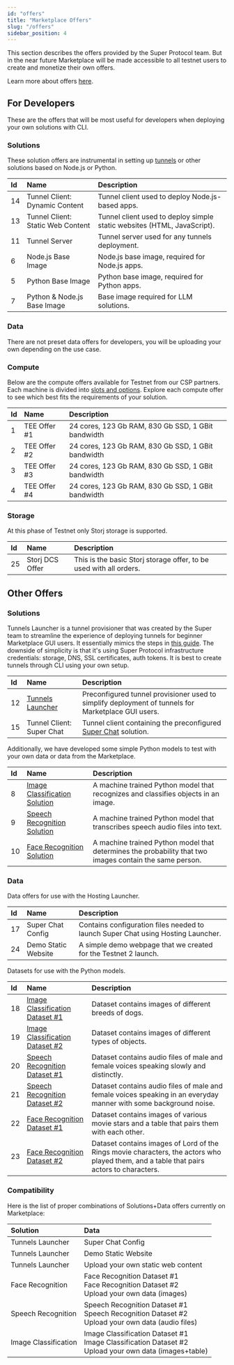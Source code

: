 ```yaml
---
id: "offers"
title: "Marketplace Offers"
slug: "/offers"
sidebar_position: 4
---
```


This section describes the offers provided by the Super Protocol team. But in the near future Marketplace will be made accessible to all testnet users to create and monetize their own offers.

Learn more about offers [here](/developers/fundamentals/offers).

## For Developers

These are the offers that will be most useful for developers when deploying your own solutions with CLI.

### Solutions

These solution offers are instrumental in setting up [tunnels](/developers/fundamentals/tunnels) or other solutions based on Node.js or Python.

| **Id** | **Name**                          | **Description**                                                         |
|:-------|:----------------------------------|:------------------------------------------------------------------------|
| 14     | Tunnel Client: Dynamic Content    | Tunnel client used to deploy Node.js-based apps.                        |
| 13     | Tunnel Client: Static Web Content | Tunnel client used to deploy simple static websites (HTML, JavaScript). |
| 11     | Tunnel Server                     | Tunnel server used for any tunnels deployment.                          |
| 6      | Node.js Base Image                | Node.js base image, required for Node.js apps.                          |
| 5      | Python Base Image                 | Python base image, required for Python apps.                            |
| 7      | Python & Node.js Base Image       | Base image required for LLM solutions.                                  |

### Data

There are not preset data offers for developers, you will be uploading your own depending on the use case.

### Compute

Below are the compute offers available for Testnet from our CSP partners. Each machine is divided into [slots and options](/developers/fundamentals/slots/). Explore each compute offer to see which best fits the requirements of your solution. 

| **Id** | **Name**                                                               | **Description**                                    |
|:-------|:-----------------------------------------------------------------------|:---------------------------------------------------|
| 1      | TEE Offer #1                                                          | 24 cores, 123 Gb RAM, 830 Gb SSD, 1 GBit bandwidth |
| 2      | TEE Offer #2                                                          | 24 cores, 123 Gb RAM, 830 Gb SSD, 1 GBit bandwidth      |
| 3      | TEE Offer #3                                                          | 24 cores, 123 Gb RAM, 830 Gb SSD, 1 GBit bandwidth      |
| 4      | TEE Offer #4                                                           | 24 cores, 123 Gb RAM, 830 Gb SSD, 1 GBit bandwidth      |


### Storage

At this phase of Testnet only Storj storage is supported.

| **Id** | **Name**                                                                   | **Description**                                                    |
|:-------|:---------------------------------------------------------------------------|:-------------------------------------------------------------------|
| 25     | Storj DCS Offer                                                            | This is the basic Storj storage offer, to be used with all orders. |


## Other Offers

### Solutions

Tunnels Launcher is a tunnel provisioner that was created by the Super team to streamline the experience of deploying tunnels for beginner Marketplace GUI users. It essentially mimics the steps in [this guide](/developers/deployment_guides/tunnels). The downside of simplicity is that it's using Super Protocol infrastructure credentials: storage, DNS, SSL certificates, auth tokens. It is best to create tunnels through CLI using your own setup.

| **Id** | **Name**                                        | **Description**                                                                                    |
|:-------|:------------------------------------------------|:---------------------------------------------------------------------------------------------------|
| 12     | [Tunnels Launcher](/developers/offers/launcher) | Preconfigured tunnel provisioner used to simplify deployment of tunnels for Marketplace GUI users. |
| 15     | Tunnel Client: Super Chat                       | Tunnel client containing the preconfigured [Super Chat](/developers/offers/superchat) solution.    |

Additionally, we have developed some simple Python models to test with your own data or data from the Marketplace.

| **Id** | **Name**                                                         | **Description** |
|:-------|:-----------------------------------------------------------------|:----------------|
| 8      | [Image Classification Solution](/developers/offers/python-image) | A machine trained Python model that recognizes and classifies objects in an image.               |
| 9      | [Speech Recognition Solution](/developers/offers/python-speech)  | A machine trained Python model that transcribes speech audio files into text.               |
| 10     | [Face Recognition Solution](/developers/offers/python-face)      | A machine trained Python model that determines the probability that two images contain the same person.               |

### Data

Data offers for use with the Hosting Launcher.

| **Id** | **Name**                                                                     | **Description**                                                                  |
|:-------|:-----------------------------------------------------------------------------|:---------------------------------------------------------------------------------|
| 17     | Super Chat Config                                                            | Contains configuration files needed to launch Super Chat using Hosting Launcher. |
| 24     | Demo Static Website | A simple demo webpage that we created for the Testnet 2 launch.                  |

Datasets for use with the Python models.

| **Id** | **Name**                                                                             | **Description**                                                                  |
|:-------|:-------------------------------------------------------------------------------------|:---------------------------------------------------------------------------------|
| 18     | [Image Classification Dataset #1](/developers/offers/python-image)                   | Dataset contains images of different breeds of dogs.                        |
| 19     | [Image Classification Dataset #2](/developers/offers/python-image)                   | Dataset contains images of different types of objects.                       |
| 20     | [Speech Recognition Dataset #1](/developers/offers/python-speech)                    | Dataset contains audio files of male and female voices speaking slowly and distinctly.                          |
| 21     | [Speech Recognition Dataset #2](/developers/offers/python-speech)                    | Dataset contains audio files of male and female voices speaking in an everyday manner with some background noise.   |
| 22     | [Face Recognition Dataset #1](/developers/offers/python-face)                        | Dataset contains images of various movie stars and a table that pairs them with each other.                                                                               |
| 23     | [Face Recognition Dataset #2](/developers/offers/python-face) | Dataset contains images of Lord of the Rings movie characters, the actors who played them, and a table that pairs actors to characters.        |

### Compatibility

Here is the list of proper combinations of Solutions+Data offers currently on Marketplace:

| **Solution**         | **Data**                                                                                                    |
|:---------------------|:------------------------------------------------------------------------------------------------------------|
| Tunnels Launcher     | Super Chat Config                                                                                           |
| Tunnels Launcher     | Demo Static Website                                                                                         |
| Tunnels Launcher     | Upload your own static web content                                                                          |
| Face Recognition     | Face Recognition Dataset #1<br/>Face Recognition Dataset #2<br/>Upload your own data (images)               |
| Speech Recognition   | Speech Recognition Dataset #1<br/>Speech Recognition Dataset #2<br/>Upload your own data (audio files)      |
| Image Classification | Image Classification Dataset #1<br/>Image Classification Dataset #2<br/>Upload your own data (images+table) |